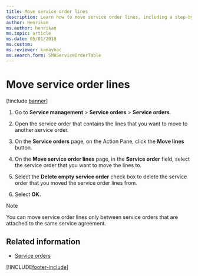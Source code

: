 ```yaml
---
title: Move service order lines   
description: Learn how to move service order lines, including a step-by-step process for moving service order lines and additional resources. 
author: Henrikan
ms.author: henrikan
ms.topic: article
ms.date: 05/01/2018
ms.custom:
ms.reviewer: kamaybac
ms.search.form: SMAServiceOrderTable
---
```


# Move service order lines

[!include [banner](../includes/banner.md)]

1. Go to **Service management** \> **Service orders** \> **Service orders**.

2. Open the service order that contains the lines that you want to move to another service order.

3. On the **Service orders** page, on the Action Pane, click the **Move lines** button.

4. On the **Move service order lines** page, in the **Service order** field, select the service order that you want to move the lines to.

5. Select the **Delete empty service order** check box to delete the service order that you moved the service order lines from.

6. Select **OK**.

> [!NOTE]
> You can move service order lines only between service orders that are attached to the same service agreement.

## Related information

- [Service orders](service-orders.md)

[!INCLUDE[footer-include](../../includes/footer-banner.md)]
